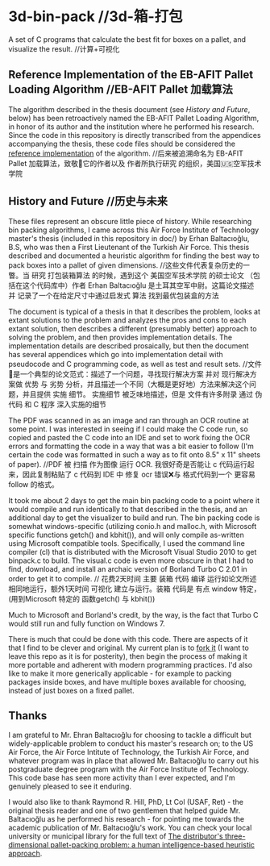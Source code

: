3d-bin-pack //3d-箱-打包
===========

A set of C programs that calculate the best fit for boxes on a pallet, and visualize the result.  //计算+可视化

Reference Implementation of the EB-AFIT Pallet Loading Algorithm  //EB-AFIT Pallet 加载算法
----------------------------------------------------------------

The algorithm described in the thesis document (see *History and Future*, below) has been retroactively named the EB-AFIT Pallet Loading Algorithm, in honor of its author and the institution where he performed his research.  Since the code in this repository is directly transcribed from the appendices accompanying the thesis, these code files should be considered the [reference implementation](https://en.wikipedia.org/wiki/Reference_implementation) of the algorithm.  //后来被追溯命名为 EB-AFIT Pallet 加载算法，致敬🫡它的作者以及 作者所执行研究 的组织，美国🇺🇸空军技术学院 

History and Future  //历史与未来
------------------

These files represent an obscure little piece of history. While researching bin packing algorithms, I came across this Air Force Institute of Technology master's thesis (included in this repository in doc/) by Erhan Baltacıoğlu, B.S, who was then a First Lieutenant of the Turkish Air Force. This thesis described and documented a heuristic algorithm for finding the best way to pack boxes into a pallet of given dimensions.  //这些文件代表复杂历史的一瞥。当 研究 打包装箱算法 的时候，遇到这个 美国空军技术学院 的硕士论文 （包括在这个代码库中）作者 Erhan Baltacıoğlu 是土耳其空军中尉。这篇论文描述 并 记录了一个在给定尺寸中通过启发式 算法 找到最优包装盒的方法

The document is typical of a thesis in that it describes the problem, looks at extant solutions to the problem and analyzes the pros and cons to each extant solution, then describes a different (presumably better) approach to solving the problem, and then provides implementation details.  The implementation details are described prosaically, but then the document has several appendices which go into implementation detail with pseudocode and C programming code, as well as test and result sets. //文件📃是一个典型的论文范式：描述了一个问题，寻找现行解决方案 并对 现行解决方案做 优势 与 劣势 分析，并且描述一个不同（大概是更好地）方法来解决这个问题，并且提供 实施 细节。 实施细节 被乏味地描述，但是 文件有许多附录 通过 伪代码 和 C 程序 深入实施的细节

The PDF was scanned in as an image and ran through an OCR routine at some point.  I was interested in seeing if I could make the C code run, so copied and pasted the C code into an IDE and set to work fixing the OCR errors and formatting the code in a way that was a bit easier to follow (I'm certain the code was formatted in such a way as to fit onto 8.5" x 11" sheets of paper). //PDF 被 扫描 作为图像 运行 OCR. 我很好奇是否能让 c 代码运行起来，因此复制粘贴了 c 代码到 IDE 中 修复 ocr 错误❌与 格式代码到一个 更容易 follow 的格式。

It took me about 2 days to get the main bin packing code to a point where it would compile and run identically to that described in the thesis, and an additional day to get the visualizer to build and run.  The bin packing code is somewhat windows-specific (utilizing conio.h and malloc.h, with Microsoft specific functions getch() and kbhit()), and will only compile as-written using Microsoft compatible tools.  Specifically, I used the command line compiler (cl) that is distributed with the Microsoft Visual Studio 2010 to get binpack.c to build. The visual.c code is even more obscure in that I had to find, download, and install an archaic version of Borland Turbo C 2.01 in order to get it to compile. // 花费2天时间 主要 装箱 代码 编译 运行如论文所述 相同地运行，额外1天时间 可视化 建立与运行。装箱 代码是 有点 window 特定，(用到Microsoft 特定的 函数getch() 与 kbhit())

Much to Microsoft and Borland's credit, by the way, is the fact that Turbo C would still run and fully function on Windows 7.

There is much that could be done with this code.  There are aspects of it that I find to be clever and original.  My current plan is to [fork it](https://github.com/thebitpusher/boxologic) (I want to leave this repo as it is for posterity), then begin the process of making it more portable and adherent with modern programming practices.  I'd also like to make it more generically applicable - for example to packing packages inside boxes, and have multiple boxes available for choosing, instead of just boxes on a fixed pallet.

Thanks
------

I am grateful to Mr. Ehran Baltacıoğlu for choosing to tackle a difficult but widely-applicable problem to conduct his master's research on; to the US Air Force, the Air Force Intitute of Technology, the Turkish Air Force, and whatever program was in place that allowed Mr. Baltacıoğlu to carry out his postgraduate degree program with the Air Force Institute of Technology.  This code base has seen more activity than I ever expected, and I'm genuinely pleased to see it enduring.

I would also like to thank Raymond R. Hill, PhD, Lt Col (USAF, Ret) - the original thesis reader and one of two gentlemen that helped guide Mr. Baltacıoğlu as he performed his research - for pointing me towards the academic publication of Mr. Baltacıoğlu's work. You can check your local university or municipal library for the full text of [The distributor's three-dimensional pallet-packing problem: a human intelligence-based heuristic approach](http://www.inderscience.com/dev/search/index.php?mainAction=search&action=record&rec_id=9300&prevQuery=&ps=10&m=or).
